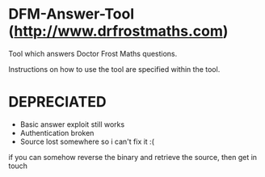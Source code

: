 # DFM-Answer-Tool (http://www.drfrostmaths.com)
Tool which answers Doctor Frost Maths questions.

Instructions on how to use the tool are specified within the tool.

# DEPRECIATED
- Basic answer exploit still works
- Authentication broken
- Source lost somewhere so i can't fix it :(

if you can somehow reverse the binary and retrieve the source, then get in touch
